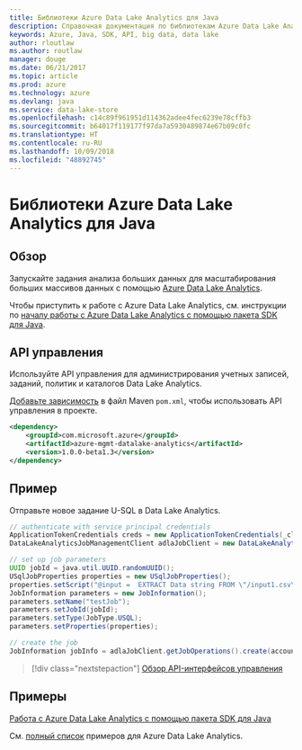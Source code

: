 ```yaml
---
title: Библиотеки Azure Data Lake Analytics для Java
description: Справочная документация по библиотекам Azure Data Lake Analytics для Java
keywords: Azure, Java, SDK, API, big data, data lake
author: rloutlaw
ms.author: routlaw
manager: douge
ms.date: 06/21/2017
ms.topic: article
ms.prod: azure
ms.technology: azure
ms.devlang: java
ms.service: data-lake-store
ms.openlocfilehash: c14c89f961951d114362adee4fec6239e78cffb3
ms.sourcegitcommit: b64017f119177f97da7a5930489874e67b09c0fc
ms.translationtype: HT
ms.contentlocale: ru-RU
ms.lasthandoff: 10/09/2018
ms.locfileid: "48892745"
---
```

# <a name="azure-data-lake-analytics-libraries-for-java"></a>Библиотеки Azure Data Lake Analytics для Java

## <a name="overview"></a>Обзор

Запускайте задания анализа больших данных для масштабирования больших массивов данных с помощью [Azure Data Lake Analytics](/azure/data-lake-analytics/data-lake-analytics-overview).

Чтобы приступить к работе с Azure Data Lake Analytics, см. инструкции по [началу работы с Azure Data Lake Analytics с помощью пакета SDK для Java](/azure/data-lake-analytics/data-lake-analytics-get-started-java-sdk).

## <a name="management-api"></a>API управления

Используйте API управления для администрирования учетных записей, заданий, политик и каталогов Data Lake Analytics.

[Добавьте зависимость](https://maven.apache.org/guides/getting-started/index.html#How_do_I_use_external_dependencies) в файл Maven `pom.xml`, чтобы использовать API управления в проекте.


```XML
<dependency>
    <groupId>com.microsoft.azure</groupId>
    <artifactId>azure-mgmt-datalake-analytics</artifactId>
    <version>1.0.0-beta1.3</version>
</dependency>
```

## <a name="example"></a>Пример

Отправьте новое задание U-SQL в Data Lake Analytics.

```java
// authenticate with service principal credentials
ApplicationTokenCredentials creds = new ApplicationTokenCredentials(_clientId, _tenantId, _clientSecret, null);
DataLakeAnalyticsJobManagementClient adlaJobClient = new DataLakeAnalyticsJobManagementClientImpl(creds);

// set up job parameters
UUID jobId = java.util.UUID.randomUUID();
USqlJobProperties properties = new USqlJobProperties();
properties.setScript("@input =  EXTRACT Data string FROM \"/input1.csv\" USING Extractors.Csv(); OUTPUT @input TO @\"/output1.csv\" USING Outputters.Csv();");
JobInformation parameters = new JobInformation();
parameters.setName("testJob");
parameters.setJobId(jobId);
parameters.setType(JobType.USQL);
parameters.setProperties(properties);

// create the job
JobInformation jobInfo = adlaJobClient.getJobOperations().create(accountName, jobId, parameters).getBody();

```

> [!div class="nextstepaction"]
> [Обзор API-интерфейсов управления](/java/api/overview/azure/datalakeanalytics/management)

## <a name="samples"></a>Примеры

[Работа с Azure Data Lake Analytics с помощью пакета SDK для Java][1] 

[1]: https://docs.microsoft.com/azure/data-lake-analytics/data-lake-analytics-get-started-java-sdk

См. [полный список](https://azure.microsoft.com/resources/samples/?platform=java&term=analytics) примеров для Azure Data Lake Analytics.
